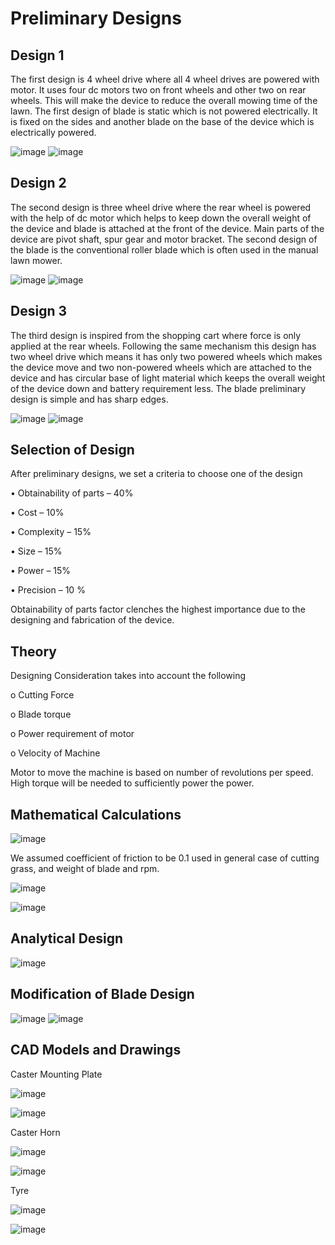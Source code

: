 # Preliminary Designs

## Design 1
The first design is 4 wheel drive where all 4 wheel drives are powered with motor. It uses four dc motors two on front wheels and other two on rear wheels.
This will make the device to reduce the overall mowing time of the lawn. The first design of blade is static which is not powered electrically.
It is fixed on the sides and another blade on the base of the device which is electrically powered.

![image](https://user-images.githubusercontent.com/87862054/126785649-71a27135-27d3-4f7d-9ca8-c8db13d9bf4d.png)
![image](https://user-images.githubusercontent.com/87862054/126785839-eb42caca-33ef-4743-a5a6-6e4cc50acbf7.png)

## Design 2
The second design is three wheel drive where the rear wheel is powered with the help of dc motor which helps to keep down the overall weight of the device and blade is attached at the front of the device. Main parts of the device are pivot shaft, spur gear and motor bracket. The second design of the blade is the conventional roller blade which is often used in the manual lawn mower.

![image](https://user-images.githubusercontent.com/87862054/126786005-06e80ef8-3160-4342-9e0d-80b2fd08ed4e.png)
![image](https://user-images.githubusercontent.com/87862054/126786037-03781777-bdd1-496b-8735-ffa6674d7518.png)

## Design 3
The third design is inspired from the shopping cart where force is only applied at the rear wheels. Following the same mechanism this design has two wheel drive which means it has
only two powered wheels which makes the device move and two non-powered wheels which are attached to the device and has circular base of light material which keeps the overall weight of the device down and battery requirement less. The blade preliminary design is simple and has sharp edges.

![image](https://user-images.githubusercontent.com/87862054/126786251-1aa3fc60-f2de-40cd-bd6b-e76238cf3d96.png)
![image](https://user-images.githubusercontent.com/87862054/126786278-33129a7a-1158-4142-9c96-198688e75d89.png)

## Selection of Design
After preliminary designs, we set a criteria to choose one of the design

• Obtainability of parts – 40%

• Cost – 10%

• Complexity – 15%

• Size – 15%

• Power – 15%

• Precision – 10 %

Obtainability of parts factor clenches the highest importance due to the designing and fabrication of the device.

## Theory
Designing Consideration takes into account the following

o Cutting Force

o Blade torque

o Power requirement of motor

o Velocity of Machine

Motor to move the machine is based on number of revolutions per speed. High torque will be needed to sufficiently power the power.

## Mathematical Calculations
![image](https://user-images.githubusercontent.com/87862054/126787698-7363e7d4-778c-4064-bd86-f4ffe75e040e.png)

We assumed coefficient of friction to be 0.1 used in general case of cutting grass, and weight of blade and rpm.

![image](https://user-images.githubusercontent.com/87862054/126787823-69e3cbf4-f120-4796-8898-78abfa893313.png)

![image](https://user-images.githubusercontent.com/87862054/126787871-51f0e6dd-591c-4fed-884b-138a5a21f673.png)

## Analytical Design
![image](https://user-images.githubusercontent.com/87862054/126788010-a410149c-0571-4627-b741-21482fb4940d.png)

## Modification of Blade Design
![image](https://user-images.githubusercontent.com/87862054/126788226-a5062a9f-07bd-44d6-b4b4-71f7e22376c3.png)
![image](https://user-images.githubusercontent.com/87862054/126788253-86bc4bee-d6a8-4d1f-a96a-f930e2e05e57.png)

## CAD Models and Drawings
Caster Mounting Plate

![image](https://user-images.githubusercontent.com/87862054/126788314-a52c2269-c718-4172-9cf6-f837ea833312.png)

![image](https://user-images.githubusercontent.com/87862054/126788491-82d1467c-5142-4173-96e7-438edcd23839.png)

Caster Horn

![image](https://user-images.githubusercontent.com/87862054/126788548-292c65a3-91fc-4394-91ff-ab06cd861b25.png)

![image](https://user-images.githubusercontent.com/87862054/126788568-3c4fa33b-8d3a-4811-aff2-5b5d55230304.png)

Tyre

![image](https://user-images.githubusercontent.com/87862054/126788626-a10a7358-fb16-4357-bd99-5cdbb56f3c66.png)

![image](https://user-images.githubusercontent.com/87862054/126788676-62581289-ca75-44c2-95ef-59c141806508.png)


